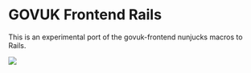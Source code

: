 # GOVUK Frontend Rails

This is an experimental port of the govuk-frontend nunjucks macros to Rails.

![](https://github.com/x-govuk/govuk-frontend-rails/workflows/Test/badge.svg?branch=main)
